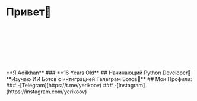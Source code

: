 # Привет👋
 ### <svg width="100" height="100">
  <circle cx="50" cy="50" r="40" stroke="black" stroke-width="3" fill="red" />
**Я Adilkhan** </svg>
 ### **16 Years Old**
## Начинающий Python Developer🐍
**Изучаю ИИ Ботов с интиграцией Телеграм Ботов🤖**
## Мои Профили:
### -[Telegram](https://t.me/yerikoov)
### -[Instagram](https://instagram.com/yerikoov)
